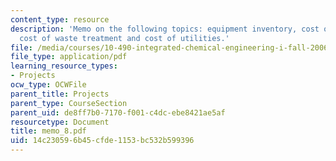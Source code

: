 ```yaml
---
content_type: resource
description: 'Memo on the following topics: equipment inventory, cost of raw materials,
  cost of waste treatment and cost of utilities.'
file: /media/courses/10-490-integrated-chemical-engineering-i-fall-2006/14c230596b45cfde1153bc532b599396_memo_8.pdf
file_type: application/pdf
learning_resource_types:
- Projects
ocw_type: OCWFile
parent_title: Projects
parent_type: CourseSection
parent_uid: de8ff7b0-7170-f001-c4dc-ebe8421ae5af
resourcetype: Document
title: memo_8.pdf
uid: 14c23059-6b45-cfde-1153-bc532b599396
---
```


